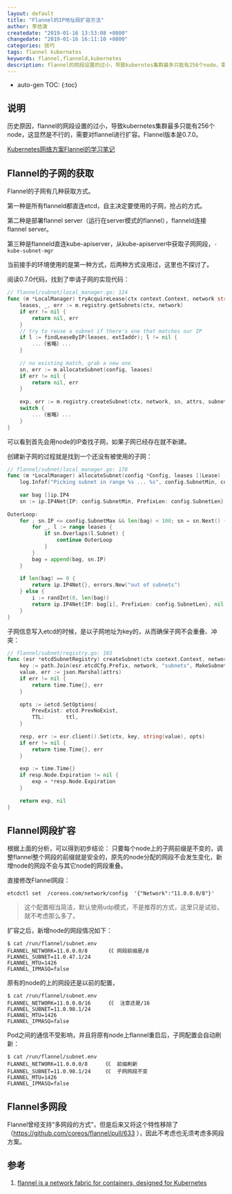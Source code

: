 ```yaml
---
layout: default
title: "Flannel的IP地址段扩容方法"
author: 李佶澳
createdate: "2019-01-16 13:53:08 +0800"
changedate: "2019-01-16 16:11:10 +0800"
categories: 技巧
tags: flannel kubernetes
keywords: flannel,flanneld,kubernetes
description: flannel的网段设置的过小，导致kuberntes集群最多只能有256个node，需要对flannel的网段进行扩容。
---
```


* auto-gen TOC:
{:toc}

## 说明

历史原因，flannel的网段设置的过小，导致kubernetes集群最多只能有256个node，这显然是不行的，需要对flannel进行扩容。Flannel版本是0.7.0。

[Kubernetes网络方案Flannel的学习笔记](https://www.lijiaocn.com/%E9%A1%B9%E7%9B%AE/2018/10/09/kubernetes-flannel-study-note.html#%E5%85%B6%E5%AE%83%E5%86%85%E5%AE%B9)

## Flannel的子网的获取

Flannel的子网有几种获取方式。

第一种是所有flanneld都直连etcd，自主决定要使用的子网，抢占的方式。

第二种是部署flannel server（运行在server模式的flannel），flanneld连接flannel server。

第三种是flanneld直连kube-apiserver，从kube-apiserver中获取子网网段，`-kube-subnet-mgr`

当前接手的环境使用的是第一种方式，后两种方式没用过，这里也不探讨了。

阅读0.7.0代码，找到了申请子网的实现代码：

```go
// flannel/subnet/local_manager.go: 124
func (m *LocalManager) tryAcquireLease(ctx context.Context, network string, config *Config, extIaddr ip.IP4, attrs *LeaseAttrs) (*Lease, error) {
	leases, _, err := m.registry.getSubnets(ctx, network)
	if err != nil {
		return nil, err
	}
	// try to reuse a subnet if there's one that matches our IP
	if l := findLeaseByIP(leases, extIaddr); l != nil {
		...（省略）...
	}
	
	// no existing match, grab a new one
	sn, err := m.allocateSubnet(config, leases)
	if err != nil {
		return nil, err
	}
	
	exp, err := m.registry.createSubnet(ctx, network, sn, attrs, subnetTTL)
	switch {
		...（省略）...
	}
}

```

可以看到首先会用node的IP查找子网，如果子网已经存在就不新建。

创建新子网的过程就是找到一个还没有被使用的子网：

```go
// flannel/subnet/local_manager.go: 178
func (m *LocalManager) allocateSubnet(config *Config, leases []Lease) (ip.IP4Net, error) {
	log.Infof("Picking subnet in range %s ... %s", config.SubnetMin, config.SubnetMax)
	
	var bag []ip.IP4
	sn := ip.IP4Net{IP: config.SubnetMin, PrefixLen: config.SubnetLen}
	
OuterLoop:
	for ; sn.IP <= config.SubnetMax && len(bag) < 100; sn = sn.Next() {
		for _, l := range leases {
			if sn.Overlaps(l.Subnet) {
				continue OuterLoop
			}
		}
		bag = append(bag, sn.IP)
	}
	
	if len(bag) == 0 {
		return ip.IP4Net{}, errors.New("out of subnets")
	} else {
		i := randInt(0, len(bag))
		return ip.IP4Net{IP: bag[i], PrefixLen: config.SubnetLen}, nil
	}
}
```

子网信息写入etcd的时候，是以子网地址为key的，从而确保子网不会重叠、冲突：

```go
// flannel/subnet/registry.go: 165
func (esr *etcdSubnetRegistry) createSubnet(ctx context.Context, network string, sn ip.IP4Net, attrs *LeaseAttrs, ttl time.Duration) (time.Time, error) {
	key := path.Join(esr.etcdCfg.Prefix, network, "subnets", MakeSubnetKey(sn))
	value, err := json.Marshal(attrs)
	if err != nil {
		return time.Time{}, err
	}
	
	opts := &etcd.SetOptions{
		PrevExist: etcd.PrevNoExist,
		TTL:       ttl,
	}
	
	resp, err := esr.client().Set(ctx, key, string(value), opts)
	if err != nil {
		return time.Time{}, err
	}
	
	exp := time.Time{}
	if resp.Node.Expiration != nil {
		exp = *resp.Node.Expiration
	}
	
	return exp, nil
}
```

## Flannel网段扩容

根据上面的分析，可以得到初步结论： 只要每个node上的子网前缀是不变的，调整flannel整个网段的前缀就是安全的，原先的node分配的网段不会发生变化，新增node的网段不会与其它node的网段重叠。

直接修改Flannel网段：

```
etcdctl set  /coreos.com/network/config  '{"Network":"11.0.0.0/8"}'
```

>这个配置相当简洁，默认使用udp模式，不是推荐的方式，这里只是试验，就不考虑那么多了。

扩容之后，新增node的网段情况如下：
 
```
$ cat /run/flannel/subnet.env
FLANNEL_NETWORK=11.0.0.0/8      《《 网段前缀是/8
FLANNEL_SUBNET=11.0.47.1/24
FLANNEL_MTU=1426
FLANNEL_IPMASQ=false
```
 
原有的node的上的网段还是以前的配置，
 
```
$ cat /run/flannel/subnet.env
FLANNEL_NETWORK=11.0.0.0/16     《《  注意还是/16
FLANNEL_SUBNET=11.0.98.1/24
FLANNEL_MTU=1426
FLANNEL_IPMASQ=false
```
 
Pod之间的通信不受影响，并且将原有node上flannel重启后，子网配置会自动刷新：

```
$ cat /run/flannel/subnet.env
FLANNEL_NETWORK=11.0.0.0/8     《《  前缀刷新
FLANNEL_SUBNET=11.0.98.1/24    《《  子网网段不变
FLANNEL_MTU=1426
FLANNEL_IPMASQ=false
```

## Flannel多网段

Flannel曾经支持“多网段的方式”，但是后来又将这个特性移除了（https://github.com/coreos/flannel/pull/633 ），因此不考虑也无须考虑多网段方案。

## 参考

1. [flannel is a network fabric for containers, designed for Kubernetes ][1]

[1]: https://github.com/coreos/flannel  "flannel is a network fabric for containers, designed for Kubernetes "
